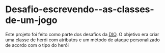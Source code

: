 # Desafio-escrevendo--as-classes-de-um-jogo
Este projeto foi feito como parte dos desafios da [DIO](https://www.dio.me/).   O objetivo era criar uma classe de herói com atributos e um método de ataque personalizado de acordo com o tipo do herói
